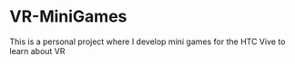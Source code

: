 # VR-MiniGames
This is a personal project where I develop mini games for the HTC Vive to learn about VR 

